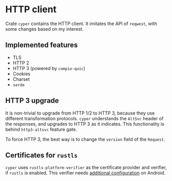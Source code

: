 # HTTP client
Crate `cyper` contains the HTTP client.
It imitates the API of `reqwest`, with some changes based on my interest.

## Implemented features
* TLS
* HTTP 2
* HTTP 3 (powered by `compio-quic`)
* Cookies
* Charset
* `serde`

## HTTP 3 upgrade
It is non-trivial to upgrade from HTTP 1/2 to HTTP 3, because they use different transformation protocols.
`cyper` understands the `AltSvc` header of the responses, and upgrades to HTTP 3 as it indicates.
This functionality is behind `http3-altsvc` feature gate.

To force HTTP 3, the best way is to change the `version` field of the `Request`.

## Certificates for `rustls`
`cyper` uses `rustls-platform-verifier` as the certificate provider and verifier, if `rustls` is enabled.
This verifier needs [additional configuration](https://github.com/rustls/rustls-platform-verifier?tab=readme-ov-file#android) on Android.
